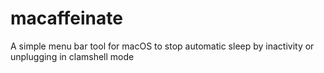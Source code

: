 # macaffeinate
A simple menu bar tool for macOS to stop automatic sleep by inactivity or unplugging in clamshell mode
